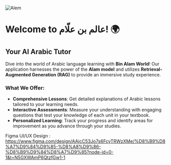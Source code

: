 ![Alem](https://github.com/user-attachments/assets/c1d15d77-a2b8-4a94-9f84-5d1a3388bc7f)

# Welcome to عالم بن علّام! 🌍

## Your AI Arabic Tutor

Dive into the world of Arabic language learning with **Bin Alam World**! Our application harnesses the power of the **Alam model** and utilizes **Retrieval-Augmented Generation (RAG)** to provide an immersive study experience.

### What We Offer:
- **Comprehensive Lessons**: Get detailed explanations of Arabic lessons tailored to your learning needs.
- **Interactive Assessments**: Measure your understanding with engaging questions that test your knowledge of each unit in your textbook.
- **Personalized Learning**: Track your progress and identify areas for improvement as you advance through your studies.

Figma UI/UX Design : https://www.figma.com/design/AAjcC53Jo7s6FcyTRWzXMe/%D8%B9%D8%A7%D9%84%D9%85-%D8%A8%D9%86-%D8%B9%D9%84%D8%A7%D9%85?node-id=0-1&t=N5GXWAmP6QtzfGw1-1
